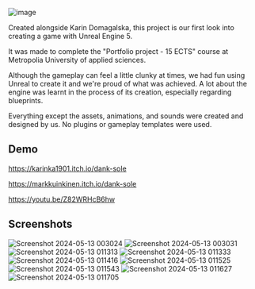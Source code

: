 ![image](https://github.com/user-attachments/assets/547b4550-1d29-4388-9c29-86fbfd76ad20)


Created alongside Karin Domagalska, this project is our first look into creating a game with Unreal Engine 5. 

It was made to complete the "Portfolio project - 15 ECTS" course at Metropolia University of applied sciences. 

Although the gameplay can feel a little clunky at times, we had fun using Unreal to create it and we're proud of what was achieved. A lot about the engine was learnt in the process of its creation, especially regarding blueprints.

Everything except the assets, animations, and sounds were created and designed by us. No plugins or gameplay templates were used.


## Demo

https://karinka1901.itch.io/dank-sole

https://markkuinkinen.itch.io/dank-sole

https://youtu.be/Z82WRHcB6hw


## Screenshots

![Screenshot 2024-05-13 003024](https://github.com/markkuinkinen/Dank-Souls/assets/60856417/0f52340b-5877-42db-b6c1-977b96a1341b)
![Screenshot 2024-05-13 003031](https://github.com/markkuinkinen/Dank-Souls/assets/60856417/7ef0a850-bb0c-449b-b93d-35a6ece96e72)
![Screenshot 2024-05-13 011313](https://github.com/markkuinkinen/Dank-Souls/assets/60856417/84444bd0-20e5-4119-b42f-87a80b18db50)
![Screenshot 2024-05-13 011333](https://github.com/markkuinkinen/Dank-Souls/assets/60856417/c355f5e1-80bd-403d-870b-de0404d9ef1c)
![Screenshot 2024-05-13 011416](https://github.com/markkuinkinen/Dank-Souls/assets/60856417/d6da9c37-4441-4bea-927f-7c1aaa8a5deb)
![Screenshot 2024-05-13 011525](https://github.com/markkuinkinen/Dank-Souls/assets/60856417/160bb03b-1546-4527-998f-9b4038bd5a28)
![Screenshot 2024-05-13 011543](https://github.com/markkuinkinen/Dank-Souls/assets/60856417/4a911ca8-900a-4a8a-9f7f-af6ee2625513)
![Screenshot 2024-05-13 011627](https://github.com/markkuinkinen/Dank-Souls/assets/60856417/71f4c7d0-2d00-42a3-a69a-98b95d50c008)
![Screenshot 2024-05-13 011705](https://github.com/markkuinkinen/Dank-Souls/assets/60856417/58d5a801-7976-496f-9b7d-954f26a213a6)

